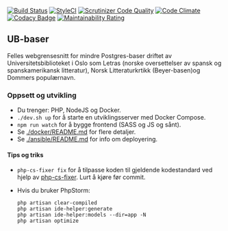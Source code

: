 [![Build Status](https://img.shields.io/travis/scriptotek/ub-baser.svg?style=flat-square)](https://travis-ci.org/scriptotek/ub-baser)
[![StyleCI](https://styleci.io/repos/44453446/shield)](https://styleci.io/repos/44453446)
[![Scrutinizer Code Quality](https://img.shields.io/scrutinizer/g/scriptotek/ub-baser.svg?style=flat-square)](https://scrutinizer-ci.com/g/scriptotek/ub-baser/?branch=master)
[![Code Climate](https://img.shields.io/codeclimate/maintainability/scriptotek/ub-baser)](https://codeclimate.com/github/scriptotek/ub-baser)
[![Codacy Badge](https://api.codacy.com/project/badge/Grade/e7a0f0adfff2428f8bf457eca41580e4)](https://www.codacy.com/manual/danmichaelo/ub-baser)
[![Maintainability Rating](https://sonarcloud.io/api/project_badges/measure?project=scriptotek_ub-baser&metric=sqale_rating)](https://sonarcloud.io/dashboard?id=scriptotek_ub-baser)

## UB-baser

Felles webgrensesnitt for mindre Postgres-baser driftet av Universitetsbiblioteket i Oslo som Letras (norske oversettelser av spansk og spanskamerikansk litteratur), Norsk Litteraturkrtikk (Beyer-basen)og Dommers populærnavn.

### Oppsett og utvikling

- Du trenger: PHP, NodeJS og Docker.
- `./dev.sh up` for å starte en utviklingsserver med Docker Compose.
- `npm run watch` for å bygge frontend (SASS og JS og sånt).
- Se [./docker/README.md](./docker/README.md) for flere detaljer.
- Se [./ansible/README.md](./ansible/README.md) for info om deployering.

#### Tips og triks

* `php-cs-fixer fix` for å tilpasse koden til gjeldende kodestandard ved hjelp av [php-cs-fixer](https://github.com/FriendsOfPHP/PHP-CS-Fixer). Lurt å kjøre før commit.

* Hvis du bruker PhpStorm:

	```
	php artisan clear-compiled
	php artisan ide-helper:generate
	php artisan ide-helper:models --dir=app -N
	php artisan optimize
	```
